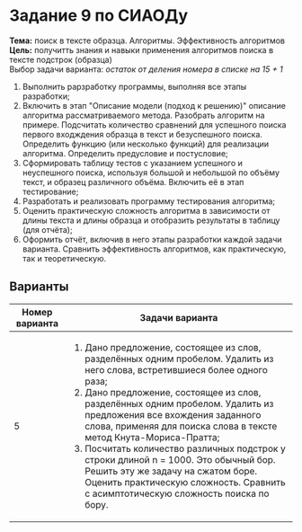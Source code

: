 <h1>Задание 9 по СИАОДу</h1>

<div><strong>Тема:</strong> поиск в тексте образца. Алгоритмы. Эффективность алгоритмов</div>
<div><strong>Цель:</strong> получитть знания и навыки применения алгоритмов поиска в тексте подстрок (образца)</div>

<div>Выбор задачи варианта: <em>остаток от деления номера в списке на 15 + 1</em></div>

<ol>
  <li>Выполнить рарзработку программы, выполняя все этапы разработки;</li>
  <li>Включить в этап "Описание модели (подход к решению)" описание алгоритма рассматриваемого метода. Разобрать алгоритм на примере. Подсчитать количество сравнений для успешного поиска первого входждения образца в текст и безуспешного поиска. Определить функцию (или несколько функций) для реализации алгоритма. Определить предусловие и постусловие;</li>
  <li>Сформировать таблицу тестов с указанием успешного и неуспешного поиска, используя большой и небольшой по объёму текст, и образец различного объёма. Включить её в этап тестирование;</li>
  <li>Разработать и реализовать программу тестирования алгоритма;</li>
  <li>Оценить практическую сложность алгоритма в зависимости от длины текста и длины образца и отобразить результаты в таблицу (для отчёта);</li>
  <li>Оформить отчёт, включив в него этапы разработки каждой задачи варианта. Сравнить эффективность алгоритмов, как практическую, так и теоретическую.</li>
</ol>


<h2>Варианты</h2>

<table>
  <thead>
    <tr>
      <th>Номер варианта</th>
      <th>Задачи варианта</th>
    </tr>
  </thead>

  <tbody>
    <tr>
      <td>5</td>
      <td>
        <ol>
          <li>Дано предложение, состоящее из слов, разделённых одним пробелом. Удалить из него слова, встретившиеся более одного раза;</li>
          <li>Дано предложение, состоящее из слов, разделённых одним пробелом. Удалить из предложения все вхождения заданного слова, применяя для поиска слова в тексте метод Кнута-Мориса-Пратта;</li>
          <li>Посчитать количество различных подстрок у строки длиной n = 1000. Это обычный бор. Решить эту же задачу на сжатом боре. Оценить практическую сложность. Сравнить с асимптотическую сложность поиска по бору.</li>
        </ol>
      </td>
    </tr>
  </tbody>
</table>
